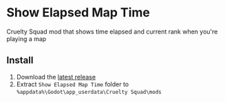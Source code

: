 # Show Elapsed Map Time

Cruelty Squad mod that shows time elapsed and current rank when you're playing a map

## Install

1. Download the [latest release](https://github.com/crustyrashky/ShowElapsedMapTime/releases/download/1.0/ShowElapsedMapTime.zip)
2. Extract `Show Elapsed Map Time` folder to `%appdata%\Godot\app_userdata\Cruelty Squad\mods`
 
 
